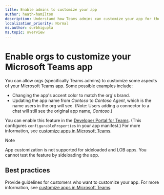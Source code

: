 ```yaml
---
title: Enable admins to customize your app
author: heath-hamilton
description: Understand how Teams admins can customize your app for their org.
localization_priority: Normal
ms.author: surbhigupta
ms.topic: overview
---
```

# Enable orgs to customize your Microsoft Teams app

You can allow orgs (specifically Teams admins) to customize some aspects of your Microsoft Teams app. Some possible examples include:

* Changing the app's accent color to match the org's brand.
* Updating the app name from *Contoso* to *Contoso Agent*, which is the name users in the org will see.  (Note: Users adding a connector to a chat will still see the original app name, *Contoso*.)

You can enable this feature in the [Developer Portal for Teams](https://dev.teams.microsoft.com/home). (This configures `configurableProperties` in your app manifest.) For more information, see [customize apps in Microsoft Teams](/MicrosoftTeams/customize-apps).

> [!NOTE]
> App customization is not supported for sideloaded and LOB apps. You cannot test the feature by sideloading the app.

## Best practices

Provide guidelines for customers who want to customize your app. For more information, see [customize apps in Microsoft Teams](/MicrosoftTeams/customize-apps).
